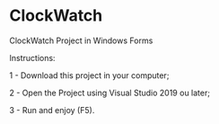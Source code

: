 # ClockWatch
ClockWatch Project in Windows Forms

Instructions:

1 - Download this project in your computer;

2 - Open the Project using Visual Studio 2019 ou later;

3 - Run and enjoy (F5).


